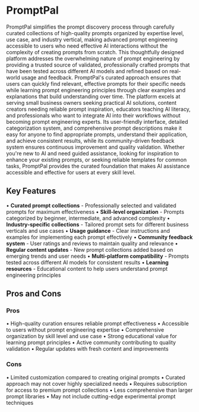 # PromptPal

PromptPal simplifies the prompt discovery process through carefully curated collections of high-quality prompts organized by expertise level, use case, and industry vertical, making advanced prompt engineering accessible to users who need effective AI interactions without the complexity of creating prompts from scratch. This thoughtfully designed platform addresses the overwhelming nature of prompt engineering by providing a trusted source of validated, professionally crafted prompts that have been tested across different AI models and refined based on real-world usage and feedback. PromptPal's curated approach ensures that users can quickly find relevant, effective prompts for their specific needs while learning prompt engineering principles through clear examples and explanations that build understanding over time. The platform excels at serving small business owners seeking practical AI solutions, content creators needing reliable prompt inspiration, educators teaching AI literacy, and professionals who want to integrate AI into their workflows without becoming prompt engineering experts. Its user-friendly interface, detailed categorization system, and comprehensive prompt descriptions make it easy for anyone to find appropriate prompts, understand their application, and achieve consistent results, while its community-driven feedback system ensures continuous improvement and quality validation. Whether you're new to AI and need guided assistance, looking for inspiration to enhance your existing prompts, or seeking reliable templates for common tasks, PromptPal provides the curated foundation that makes AI assistance accessible and effective for users at every skill level.

## Key Features

• **Curated prompt collections** - Professionally selected and validated prompts for maximum effectiveness
• **Skill-level organization** - Prompts categorized by beginner, intermediate, and advanced complexity
• **Industry-specific collections** - Tailored prompt sets for different business verticals and use cases
• **Usage guidance** - Clear instructions and examples for implementing each prompt effectively
• **Community feedback system** - User ratings and reviews to maintain quality and relevance
• **Regular content updates** - New prompt collections added based on emerging trends and user needs
• **Multi-platform compatibility** - Prompts tested across different AI models for consistent results
• **Learning resources** - Educational content to help users understand prompt engineering principles

## Pros and Cons

### Pros
• High-quality curation ensures reliable prompt effectiveness
• Accessible to users without prompt engineering expertise
• Comprehensive organization by skill level and use case
• Strong educational value for learning prompt principles
• Active community contributing to quality validation
• Regular updates with fresh content and improvements

### Cons
• Limited customization compared to creating original prompts
• Curated approach may not cover highly specialized needs
• Requires subscription for access to premium prompt collections
• Less comprehensive than larger prompt libraries
• May not include cutting-edge experimental prompt techniques
